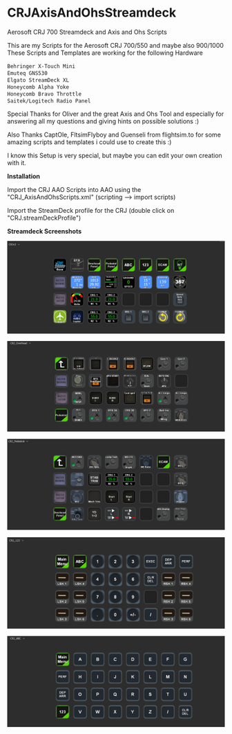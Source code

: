# CRJAxisAndOhsStreamdeck

Aerosoft CRJ 700 Streamdeck and Axis and Ohs Scripts

This are my Scripts for the Aerosoft CRJ 700/550 and maybe also 900/1000 These Scripts and Templates are working for the following Hardware

    Behringer X-Touch Mini
    Emuteq GNS530
    Elgato StreamDeck XL
    Honeycomb Alpha Yoke
    Honeycomb Bravo Throttle
    Saitek/Logitech Radio Panel

Special Thanks for Oliver and the great Axis and Ohs Tool and especially for answering all my questions and giving hints on possible solutions :)

Also Thanks CaptOle, FltsimFlyboy and Guenseli from flightsim.to for some amazing scripts and templates i could use to create this :)

I know this Setup is very special, but maybe you can edit your own creation with it.

<b>Installation</b>

Import the CRJ AAO Scripts into AAO using the "CRJ_AxisAndOhsScripts.xml" (scripting --> import scripts)

Import the StreamDeck profile for the CRJ (double click on "CRJ.streamDeckProfile")

<b>Streamdeck Screenshots</b>

![alt text](https://github.com/bam2000/CRJAxisAndOhsStreamdeck/blob/02b97b653ddaca660e71c51cee65856b1911d846/_Screenshots/Home.PNG)

![alt text](https://github.com/bam2000/CRJAxisAndOhsStreamdeck/blob/02b97b653ddaca660e71c51cee65856b1911d846/_Screenshots/Overhead.PNG)

![alt text](https://github.com/bam2000/CRJAxisAndOhsStreamdeck/blob/02b97b653ddaca660e71c51cee65856b1911d846/_Screenshots/Pedestral.PNG)

![alt text](https://github.com/bam2000/CRJAxisAndOhsStreamdeck/blob/02b97b653ddaca660e71c51cee65856b1911d846/_Screenshots/123.PNG)

![alt text](https://github.com/bam2000/CRJAxisAndOhsStreamdeck/blob/02b97b653ddaca660e71c51cee65856b1911d846/_Screenshots/ABC.PNG)
